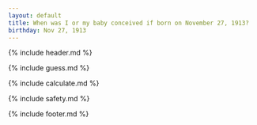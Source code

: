 ```yaml
---
layout: default
title: When was I or my baby conceived if born on November 27, 1913?
birthday: Nov 27, 1913
---
```


{% include header.md %}

{% include guess.md %}

{% include calculate.md %}

{% include safety.md %}

{% include footer.md %}



